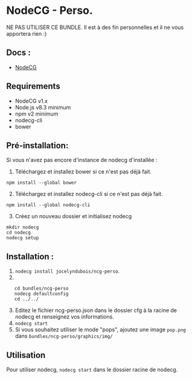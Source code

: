 # NodeCG - Perso.

NE PAS UTILISER CE BUNDLE. Il est à des fin personnelles et il ne vous apportera rien :)

## Docs :
- [NodeCG](https://nodecg.dev/)

## Requirements
- NodeCG v1.x
- Node.js v8.3 minimum
- npm v2 minimum
- nodecg-cli
- bower

## Pré-installation:
Si vous n'avez pas encore d'instance de nodecg d'installée :

1. Téléchargez et installez bower si ce n'est pas déjà fait.
```shell
npm install --global bower
```
2. Téléchargez et installez nodecg-cli si ce n'est pas déjà fait.
```shell
npm install --global nodecg-cli
```
3. Créez un nouveau dossier et initialisez nodecg
```shell
mkdir nodecg
cd nodecg
nodecg setup
```

## Installation :
1. `nodecg install jocelyndubois/ncg-perso`.
2. 
```
   cd bundles/ncg-perso
   nodecg defaultconfig
   cd ../../
```
3. Editez le fichier ncg-perso.json dans le dossier cfg à la racine de nodecg et renseignez vos informations.
4. `nodecg start`
5. Si vous souhaitez utiliser le mode "pops", ajoutez une image `pop.png` dans `bundles/ncg-perso/graphics/img/`

## Utilisation
Pour utiliser nodecg, `nodecg start` dans le dossier racine de nodecg.
